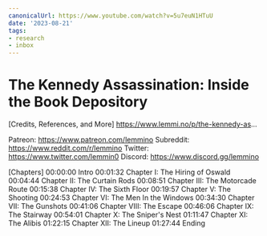 ```yaml
---
canonicalUrl: https://www.youtube.com/watch?v=5u7euN1HTuU
date: '2023-08-21'
tags:
- research
- inbox
---
```


# The Kennedy Assassination: Inside the Book Depository

[Credits, References, and More]
https://www.lemmi.no/p/the-kennedy-as...

Patreon: https://www.patreon.com/lemmino
Subreddit: https://www.reddit.com/r/lemmino
Twitter: https://www.twitter.com/lemmin0
Discord: https://www.discord.gg/lemmino

[Chapters]
00:00:00 Intro
00:01:32 Chapter I: The Hiring of Oswald
00:04:44 Chapter II: The Curtain Rods
00:08:51 Chapter III: The Motorcade Route
00:15:38 Chapter IV: The Sixth Floor
00:19:57 Chapter V: The Shooting
00:24:53 Chapter VI: The Men In the Windows
00:34:30 Chapter VII: The Gunshots
00:41:06 Chapter VIII: The Escape
00:46:06 Chapter IX: The Stairway
00:54:01 Chapter X: The Sniper's Nest
01:11:47 Chapter XI: The Alibis
01:22:15 Chapter XII: The Lineup
01:27:44 Ending
